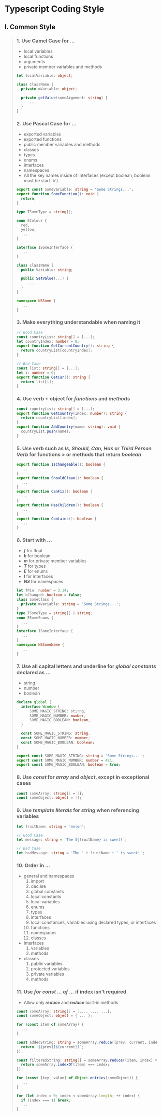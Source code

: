 # Typescript Coding Style
## I. Common Style
> ### 1. Use Camel Case for ...
> * local variables
> * local functions
> * arguments
> * private member variables and methods
> 
> ```Typescript
> let localVariable: object;   
> 
> class ClassName {
> 	private mVariable: object;
> 
> 	private getValue(someArgument: string) {
> 		...
> 	}
> }
> ```
> ### 2. Use Pascal Case for ...
> * exported variables
> * exported functions
> * public member variables and methods
> * classes
> * types
> * enums
> * interfaces
> * namespaces
> * All the key names inside of interfaces (except boolean, boolean must be start 'b')
> 
> ```Typescript
> export const SomeVariable: string = 'Some Strings...';
> export function SomeFunction(): void {
> 	return;
> }
> 
> type TSomeType = string[];
> 
> enum EColour {
> 	red,
> 	yellow,
> 	...
> }
> 
> interface ISomeInterface {
> 	...
> }
> 
> class ClassName {
> 	public Variable: string;
> 
> 	public SetValue(...) {
> 		...
> 	}
> }
> 
> namespace NSSome {
> 	...
> }
> ```
> 
> ### 3. Make everything understandable when naming it
> ```Typescript
> // Good Case
> const countryList: string[] = [...];
> let countryIndex: number = 0;
> export function GetCurrentCountry(): string {
> 	return countryList[countryIndex];
> }
> 
> // Bad Case
> const list: string[] = [...];
> let i: number = 0;
> export function GetCur(): string {
> 	return list[i];
> }
> ```
> 
> ### 4. Use verb + object for __*functions*__ and __*methods*__
> ```Typescript
> const countryList: string[] = [...];
> export function GetCountry(index: number): string {
> 	return countryList[index];
> }
> export function AddCountry(name: string): void {
> 	countryList.push(name);
> }
> ```
> 
> ### 5. Use verb such as __*Is, Should, Can, Has*__ or __*Third Person Verb*__ for functions > or methods that return __*boolean*__
> ```Typescript
> export function IsChangeable(): boolean {
> 	...
> }
> export function ShouldClean(): boolean {
> 	...
> }
> export function CanFix(): boolean {
> 	...
> }
> export function HasChildren(): boolean {
> 	...
> }
> export function Contains(): boolean {
> 	...
> }
> ```
> 
> ### 6. Start with ...
> * __*f*__ for float
> * __*b*__ for boolean
> * __*m*__ for private member variables
> * __*T*__ for types
> * __*E*__ for enums
> * __*I*__ for interfaces
> * __*NS*__ for namespaces
> ```Typescript
> let fPie: number = 3.14;
> let bChanged: boolean = false;
> class SomeClass {
> 	private mVariable: string = 'Some Strings...';
> }
> type TSomeType = string[] | string;
> enum ESomeEnums {
> 	...
> }
> interface ISomeInterface {
> 	...
> }
> namespace NSSomeName {
> 	...
> }
> ```
> 
> ### 7. Use all capital letters and underline for __*global constants*__ declared as ...
> * string
> * number
> * boolean
> ```Typescript
> declare global {
> 	interface Window {
> 		SOME_MAGIC_STRING: stirng,
> 		SOME_MAGIC_NUMBER: number,
> 		SOME_MAGIC_BOOLEAN: boolean,
> 	}
> 
> 	const SOME_MAGIC_STRING: string;
> 	const SOME_MAGIC_NUMBER: number;
> 	const SOME_MAGIC_BOOLEAN: boolean;
> }
> 
> export const SOME_MAGIC_STRING: string = 'Some Strings...';
> export const SOME_MAGIC_NUMBER: number = 421;
> export const SOME_MAGIC_BOOLEAN: boolean = true;
> ```
> 
> ### 8. Use __*const*__ for __*array*__ and __*object*__, except in exceptional cases
> ```Typescript
> const someArray: string[] = [];
> const someObject: object = [];
> ```
> 
> ### 9. Use __*template literals*__ for __*string*__ when referencing variables
> ```Typescript
> let fruitName: string = 'melon';
> 
> // Good Case
> let message: string = `The ${fruitName} is sweet!`;
> 
> // Bad Case
> let badMessage: string = 'The ' + fruitName + ' is sweet!';
> ```
> 
> ### 10. Order in ...
> * general and namespaces
> 	1. import
> 	2. declare
> 	3. global constants
> 	4. local constants
> 	5. local variables
> 	6. enums
> 	7. types
> 	8. interfaces
>	  9. local constances, variables using declared types, or interfaces
> 	10. functions
> 	11. namespaces
> 	12. classes
> * interfaces
> 	1. variables
> 	2. methods
> * classes
> 	1. public variables
> 	2. protected variables
> 	3. private variables
> 	4. methods
> 
> ### 11. Use __*for const ... of ...*__ if index isn't required
> * Allow only __*reduce*__ and __*reduce*__ built-in methods
> ```Typescript
> const someArray: string[] = [..., ..., ...];
> const someObject: object = { ... };
> 
> for (const item of someArray) {
> 	...
> }
> 
> const addedString: string = someArray.reduce((prev, current, index, array) => {
> 	return `${prev}[${current}]`;
> });
> 
> const filteredString: string[] = someArray.reduce((item, index) => {
>   return someArray.indexOf(item) === index;
> });
> 
> for (const [key, value] of Object.entries(someObject)) {
> 	...
> }
> 
> for (let index = 0; index < someArray.length; ++ index) {
> 	if (index === 1) break;
> 	...
> }
> ```
